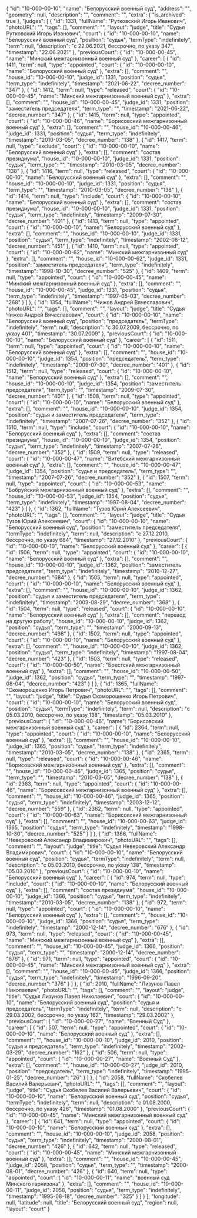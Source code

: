 {
    "id": "10-000-00-10",
    "name": "Белорусский военный суд",
    "address": "",
    "geometry": null,
    "description": "",
    "comment": "",
    "extra": {
        "is_archived": true
    },
    "judges": [
        {
            "id": 1331,
            "fullName": "Рутковский Игорь Иванович",
            "photoURL": "",
            "tags": [],
            "comment": "",
            "layout": "judge",
            "title": "Судья Рутковский Игорь Иванович",
            "court": {
                "id": "10-000-00-10",
                "name": "Белорусский военный суд",
                "position": "судья",
                "termType": "indefinitely",
                "term": null,
                "description": "c 22.06.2021, бессрочно, по указу 347",
                "timestamp": "22.06.2021"
            },
            "previousCourt": {
                "id": "10-000-00-45",
                "name": "Минский межгарнизонный военный суд"
            },
            "career": [
                {
                    "id": 1411,
                    "term": null,
                    "type": "appointed",
                    "court": {
                        "id": "10-000-00-10",
                        "name": "Белорусский военный суд"
                    },
                    "extra": [],
                    "comment": "",
                    "house_id": "10-000-00-10",
                    "judge_id": 1331,
                    "position": "судья",
                    "term_type": "indefinitely",
                    "timestamp": "2021-06-22",
                    "decree_number": "347"
                },
                {
                    "id": 1412,
                    "term": null,
                    "type": "released",
                    "court": {
                        "id": "10-000-00-45",
                        "name": "Минский межгарнизонный военный суд"
                    },
                    "extra": [],
                    "comment": "",
                    "house_id": "10-000-00-45",
                    "judge_id": 1331,
                    "position": "заместитель председателя",
                    "term_type": "",
                    "timestamp": "2021-06-22",
                    "decree_number": "347"
                },
                {
                    "id": 1415,
                    "term": null,
                    "type": "appointed",
                    "court": {
                        "id": "10-000-00-46",
                        "name": "Борисовский межгарнизонный военный суд"
                    },
                    "extra": [],
                    "comment": "",
                    "house_id": "10-000-00-46",
                    "judge_id": 1331,
                    "position": "судья",
                    "term_type": "indefinitely",
                    "timestamp": "2010-03-05",
                    "decree_number": "138"
                },
                {
                    "id": 1417,
                    "term": null,
                    "type": "exclude",
                    "court": {
                        "id": "10-000-00-10",
                        "name": "Белорусский военный суд"
                    },
                    "extra": [],
                    "comment": "состав президиума",
                    "house_id": "10-000-00-10",
                    "judge_id": 1331,
                    "position": "судья",
                    "term_type": "",
                    "timestamp": "2010-03-05",
                    "decree_number": "138"
                },
                {
                    "id": 1416,
                    "term": null,
                    "type": "released",
                    "court": {
                        "id": "10-000-00-10",
                        "name": "Белорусский военный суд"
                    },
                    "extra": [],
                    "comment": "",
                    "house_id": "10-000-00-10",
                    "judge_id": 1331,
                    "position": "судья",
                    "term_type": "",
                    "timestamp": "2010-03-05",
                    "decree_number": "138"
                },
                {
                    "id": 1414,
                    "term": null,
                    "type": "include",
                    "court": {
                        "id": "10-000-00-10",
                        "name": "Белорусский военный суд"
                    },
                    "extra": [],
                    "comment": "состав президиума",
                    "house_id": "10-000-00-10",
                    "judge_id": 1331,
                    "position": "судья",
                    "term_type": "indefinitely",
                    "timestamp": "2009-07-30",
                    "decree_number": "401"
                },
                {
                    "id": 1413,
                    "term": null,
                    "type": "appointed",
                    "court": {
                        "id": "10-000-00-10",
                        "name": "Белорусский военный суд"
                    },
                    "extra": [],
                    "comment": "",
                    "house_id": "10-000-00-10",
                    "judge_id": 1331,
                    "position": "судья",
                    "term_type": "indefinitely",
                    "timestamp": "2002-08-12",
                    "decree_number": "451"
                },
                {
                    "id": 1410,
                    "term": null,
                    "type": "appointed",
                    "court": {
                        "id": "10-000-00-62",
                        "name": "Минский межгарнизонный суд"
                    },
                    "extra": [],
                    "comment": "",
                    "house_id": "10-000-00-62",
                    "judge_id": 1331,
                    "position": "заместитель председателя",
                    "term_type": "indefinitely",
                    "timestamp": "1998-10-30",
                    "decree_number": "525"
                },
                {
                    "id": 1409,
                    "term": null,
                    "type": "appointed",
                    "court": {
                        "id": "10-000-00-45",
                        "name": "Минский межгарнизонный военный суд"
                    },
                    "extra": [],
                    "comment": "",
                    "house_id": "10-000-00-45",
                    "judge_id": 1331,
                    "position": "судья",
                    "term_type": "indefinitely",
                    "timestamp": "1997-05-03",
                    "decree_number": "268"
                }
            ]
        },
        {
            "id": 1354,
            "fullName": "Чижов Андрей Вячеславович",
            "photoURL": "",
            "tags": [],
            "comment": "",
            "layout": "judge",
            "title": "Судья Чижов Андрей Вячеславович",
            "court": {
                "id": "10-000-00-10",
                "name": "Белорусский военный суд",
                "position": "председатель",
                "termType": "indefinitely",
                "term": null,
                "description": "c 30.07.2009, бессрочно, по указу 401",
                "timestamp": "30.07.2009"
            },
            "previousCourt": {
                "id": "10-000-00-10",
                "name": "Белорусский военный суд"
            },
            "career": [
                {
                    "id": 1511,
                    "term": null,
                    "type": "appointed",
                    "court": {
                        "id": "10-000-00-10",
                        "name": "Белорусский военный суд"
                    },
                    "extra": [],
                    "comment": "",
                    "house_id": "10-000-00-10",
                    "judge_id": 1354,
                    "position": "председатель",
                    "term_type": "indefinitely",
                    "timestamp": "2009-07-30",
                    "decree_number": "401"
                },
                {
                    "id": 1512,
                    "term": null,
                    "type": "released",
                    "court": {
                        "id": "10-000-00-10",
                        "name": "Белорусский военный суд"
                    },
                    "extra": [],
                    "comment": "",
                    "house_id": "10-000-00-10",
                    "judge_id": 1354,
                    "position": "заместитель председателя",
                    "term_type": "",
                    "timestamp": "2009-07-30",
                    "decree_number": "401"
                },
                {
                    "id": 1508,
                    "term": null,
                    "type": "appointed",
                    "court": {
                        "id": "10-000-00-10",
                        "name": "Белорусский военный суд"
                    },
                    "extra": [],
                    "comment": "",
                    "house_id": "10-000-00-10",
                    "judge_id": 1354,
                    "position": "судья и заместитель председателя",
                    "term_type": "indefinitely",
                    "timestamp": "2007-07-26",
                    "decree_number": "352"
                },
                {
                    "id": 1510,
                    "term": null,
                    "type": "include",
                    "court": {
                        "id": "10-000-00-10",
                        "name": "Белорусский военный суд"
                    },
                    "extra": [],
                    "comment": "состав президиума",
                    "house_id": "10-000-00-10",
                    "judge_id": 1354,
                    "position": "судья",
                    "term_type": "indefinitely",
                    "timestamp": "2007-07-26",
                    "decree_number": "352"
                },
                {
                    "id": 1509,
                    "term": null,
                    "type": "released",
                    "court": {
                        "id": "10-000-00-47",
                        "name": "Витебский межгарнизонный военный суд"
                    },
                    "extra": [],
                    "comment": "",
                    "house_id": "10-000-00-47",
                    "judge_id": 1354,
                    "position": "судья и председатель",
                    "term_type": "",
                    "timestamp": "2007-07-26",
                    "decree_number": "352"
                },
                {
                    "id": 1507,
                    "term": null,
                    "type": "appointed",
                    "court": {
                        "id": "10-000-00-53",
                        "name": "Бобруйский межгарнизонный военный суд"
                    },
                    "extra": [],
                    "comment": "",
                    "house_id": "10-000-00-53",
                    "judge_id": 1354,
                    "position": "судья",
                    "term_type": "indefinitely",
                    "timestamp": "1997-08-04",
                    "decree_number": "423"
                }
            ]
        },
        {
            "id": 1362,
            "fullName": "Тузов Юрий Алексеевич",
            "photoURL": "",
            "tags": [],
            "comment": "",
            "layout": "judge",
            "title": "Судья Тузов Юрий Алексеевич",
            "court": {
                "id": "10-000-00-10",
                "name": "Белорусский военный суд",
                "position": "заместитель председателя",
                "termType": "indefinitely",
                "term": null,
                "description": "c 27.12.2010, бессрочно, по указу 684",
                "timestamp": "27.12.2010"
            },
            "previousCourt": {
                "id": "10-000-00-10",
                "name": "Белорусский военный суд"
            },
            "career": [
                {
                    "id": 1506,
                    "term": null,
                    "type": "appointed",
                    "court": {
                        "id": "10-000-00-10",
                        "name": "Белорусский военный суд"
                    },
                    "extra": [],
                    "comment": "",
                    "house_id": "10-000-00-10",
                    "judge_id": 1362,
                    "position": "заместитель председателя",
                    "term_type": "indefinitely",
                    "timestamp": "2010-12-27",
                    "decree_number": "684"
                },
                {
                    "id": 1505,
                    "term": null,
                    "type": "appointed",
                    "court": {
                        "id": "10-000-00-10",
                        "name": "Белорусский военный суд"
                    },
                    "extra": [],
                    "comment": "",
                    "house_id": "10-000-00-10",
                    "judge_id": 1362,
                    "position": "судья и заместитель председателя",
                    "term_type": "indefinitely",
                    "timestamp": "2003-08-29",
                    "decree_number": "368"
                },
                {
                    "id": 1504,
                    "term": null,
                    "type": "released",
                    "court": {
                        "id": "10-000-00-10",
                        "name": "Белорусский военный суд"
                    },
                    "extra": [],
                    "comment": "перевод на другую работу",
                    "house_id": "10-000-00-10",
                    "judge_id": 1362,
                    "position": "судья",
                    "term_type": "",
                    "timestamp": "2000-09-13",
                    "decree_number": "498"
                },
                {
                    "id": 1502,
                    "term": null,
                    "type": "appointed",
                    "court": {
                        "id": "10-000-00-10",
                        "name": "Белорусский военный суд"
                    },
                    "extra": [],
                    "comment": "",
                    "house_id": "10-000-00-10",
                    "judge_id": 1362,
                    "position": "судья",
                    "term_type": "indefinitely",
                    "timestamp": "1997-08-04",
                    "decree_number": "423"
                },
                {
                    "id": 1503,
                    "term": null,
                    "type": "released",
                    "court": {
                        "id": "10-000-00-50",
                        "name": "Брестский межгарнизонный военный суд"
                    },
                    "extra": [],
                    "comment": "",
                    "house_id": "10-000-00-50",
                    "judge_id": 1362,
                    "position": "судья",
                    "term_type": "",
                    "timestamp": "1997-08-04",
                    "decree_number": "423"
                }
            ]
        },
        {
            "id": 1365,
            "fullName": "Скоморощенко Игорь Петрович",
            "photoURL": "",
            "tags": [],
            "comment": "",
            "layout": "judge",
            "title": "Судья Скоморощенко Игорь Петрович",
            "court": {
                "id": "10-000-00-10",
                "name": "Белорусский военный суд",
                "position": "судья",
                "termType": "indefinitely",
                "term": null,
                "description": "c 05.03.2010, бессрочно, по указу 138",
                "timestamp": "05.03.2010"
            },
            "previousCourt": {
                "id": "10-000-00-46",
                "name": "Борисовский межгарнизонный военный суд"
            },
            "career": [
                {
                    "id": 2364,
                    "term": null,
                    "type": "appointed",
                    "court": {
                        "id": "10-000-00-10",
                        "name": "Белорусский военный суд"
                    },
                    "extra": [],
                    "comment": "",
                    "house_id": "10-000-00-10",
                    "judge_id": 1365,
                    "position": "судья",
                    "term_type": "indefinitely",
                    "timestamp": "2010-03-05",
                    "decree_number": "138"
                },
                {
                    "id": 2365,
                    "term": null,
                    "type": "released",
                    "court": {
                        "id": "10-000-00-46",
                        "name": "Борисовский межгарнизонный военный суд"
                    },
                    "extra": [],
                    "comment": "",
                    "house_id": "10-000-00-46",
                    "judge_id": 1365,
                    "position": "судья",
                    "term_type": "",
                    "timestamp": "2010-03-05",
                    "decree_number": "138"
                },
                {
                    "id": 2363,
                    "term": null,
                    "type": "appointed",
                    "court": {
                        "id": "10-000-00-46",
                        "name": "Борисовский межгарнизонный военный суд"
                    },
                    "extra": [],
                    "comment": "",
                    "house_id": "10-000-00-46",
                    "judge_id": 1365,
                    "position": "судья",
                    "term_type": "indefinitely",
                    "timestamp": "2003-12-12",
                    "decree_number": "559"
                },
                {
                    "id": 2362,
                    "term": null,
                    "type": "appointed",
                    "court": {
                        "id": "10-000-00-63",
                        "name": "Борисовский межгарнизонный суд"
                    },
                    "extra": [],
                    "comment": "",
                    "house_id": "10-000-00-63",
                    "judge_id": 1365,
                    "position": "судья",
                    "term_type": "indefinitely",
                    "timestamp": "1998-10-30",
                    "decree_number": "525"
                }
            ]
        },
        {
            "id": 1366,
            "fullName": "Неверовский Александр Владимирович",
            "photoURL": "",
            "tags": [],
            "comment": "",
            "layout": "judge",
            "title": "Судья Неверовский Александр Владимирович",
            "court": {
                "id": "10-000-00-10",
                "name": "Белорусский военный суд",
                "position": "судья",
                "termType": "indefinitely",
                "term": null,
                "description": "c 05.03.2010, бессрочно, по указу 138",
                "timestamp": "05.03.2010"
            },
            "previousCourt": {
                "id": "10-000-00-10",
                "name": "Белорусский военный суд"
            },
            "career": [
                {
                    "id": 974,
                    "term": null,
                    "type": "include",
                    "court": {
                        "id": "10-000-00-10",
                        "name": "Белорусский военный суд"
                    },
                    "extra": [],
                    "comment": "состав президиума",
                    "house_id": "10-000-00-10",
                    "judge_id": 1366,
                    "position": "судья",
                    "term_type": "indefinitely",
                    "timestamp": "2010-03-05",
                    "decree_number": "138"
                },
                {
                    "id": 972,
                    "term": null,
                    "type": "appointed",
                    "court": {
                        "id": "10-000-00-10",
                        "name": "Белорусский военный суд"
                    },
                    "extra": [],
                    "comment": "",
                    "house_id": "10-000-00-10",
                    "judge_id": 1366,
                    "position": "судья",
                    "term_type": "indefinitely",
                    "timestamp": "2000-12-14",
                    "decree_number": "676"
                },
                {
                    "id": 973,
                    "term": null,
                    "type": "released",
                    "court": {
                        "id": "10-000-00-45",
                        "name": "Минский межгарнизонный военный суд"
                    },
                    "extra": [],
                    "comment": "",
                    "house_id": "10-000-00-45",
                    "judge_id": 1366,
                    "position": "судья",
                    "term_type": "",
                    "timestamp": "2000-12-14",
                    "decree_number": "676"
                },
                {
                    "id": 971,
                    "term": null,
                    "type": "appointed",
                    "court": {
                        "id": "10-000-00-45",
                        "name": "Минский межгарнизонный военный суд"
                    },
                    "extra": [],
                    "comment": "",
                    "house_id": "10-000-00-45",
                    "judge_id": 1366,
                    "position": "судья",
                    "term_type": "indefinitely",
                    "timestamp": "1996-09-20",
                    "decree_number": "376"
                }
            ]
        },
        {
            "id": 2010,
            "fullName": "Лизунов Павел Николаевич",
            "photoURL": "",
            "tags": [],
            "comment": "",
            "layout": "judge",
            "title": "Судья Лизунов Павел Николаевич",
            "court": {
                "id": "10-000-00-10",
                "name": "Белорусский военный суд",
                "position": "судья и председатель",
                "termType": "indefinitely",
                "term": null,
                "description": "c 29.03.2002, бессрочно, по указу 162",
                "timestamp": "29.03.2002"
            },
            "previousCourt": {
                "id": "10-000-00-27",
                "name": "Военный Суд"
            },
            "career": [
                {
                    "id": 507,
                    "term": null,
                    "type": "appointed",
                    "court": {
                        "id": "10-000-00-10",
                        "name": "Белорусский военный суд"
                    },
                    "extra": [],
                    "comment": "",
                    "house_id": "10-000-00-10",
                    "judge_id": 2010,
                    "position": "судья и председатель",
                    "term_type": "indefinitely",
                    "timestamp": "2002-03-29",
                    "decree_number": "162"
                },
                {
                    "id": 506,
                    "term": null,
                    "type": "appointed",
                    "court": {
                        "id": "10-000-00-27",
                        "name": "Военный Суд"
                    },
                    "extra": [],
                    "comment": "",
                    "house_id": "10-000-00-27",
                    "judge_id": 2010,
                    "position": "председатель",
                    "term_type": "indefinitely",
                    "timestamp": "1995-01-25",
                    "decree_number": "26"
                }
            ]
        },
        {
            "id": 2058,
            "fullName": "Скобелев Василий Валерьевич",
            "photoURL": "",
            "tags": [],
            "comment": "",
            "layout": "judge",
            "title": "Судья Скобелев Василий Валерьевич",
            "court": {
                "id": "10-000-00-10",
                "name": "Белорусский военный суд",
                "position": "судья",
                "termType": "indefinitely",
                "term": null,
                "description": "c 01.08.2000, бессрочно, по указу 426",
                "timestamp": "01.08.2000"
            },
            "previousCourt": {
                "id": "10-000-00-45",
                "name": "Минский межгарнизонный военный суд"
            },
            "career": [
                {
                    "id": 641,
                    "term": null,
                    "type": "appointed",
                    "court": {
                        "id": "10-000-00-10",
                        "name": "Белорусский военный суд"
                    },
                    "extra": [],
                    "comment": "",
                    "house_id": "10-000-00-10",
                    "judge_id": 2058,
                    "position": "судья",
                    "term_type": "indefinitely",
                    "timestamp": "2000-08-01",
                    "decree_number": "426"
                },
                {
                    "id": 642,
                    "term": null,
                    "type": "released",
                    "court": {
                        "id": "10-000-00-45",
                        "name": "Минский межгарнизонный военный суд"
                    },
                    "extra": [],
                    "comment": "",
                    "house_id": "10-000-00-45",
                    "judge_id": 2058,
                    "position": "судья",
                    "term_type": "",
                    "timestamp": "2000-08-01",
                    "decree_number": "426"
                },
                {
                    "id": 640,
                    "term": null,
                    "type": "appointed",
                    "court": {
                        "id": "10-000-00-11",
                        "name": "военный суд Минского гарнизона"
                    },
                    "extra": [],
                    "comment": "",
                    "house_id": "10-000-00-11",
                    "judge_id": 2058,
                    "position": "судья",
                    "term_type": "indefinitely",
                    "timestamp": "1995-08-18",
                    "decree_number": "325"
                }
            ]
        }
    ],
    "longitude": null,
    "latitude": null,
    "title": "Белорусский военный суд",
    "region": null,
    "layout": "court"
}